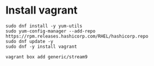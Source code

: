 # Install vagrant

[]()

```
sudo dnf install -y yum-utils
sudo yum-config-manager --add-repo https://rpm.releases.hashicorp.com/RHEL/hashicorp.repo
sudo dnf update -y
sudo dnf -y install vagrant
```

```
vagrant box add generic/stream9
`````